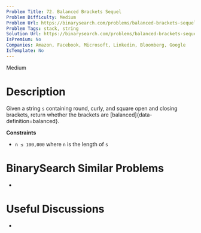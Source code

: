 ```yaml
---
Problem Title: 72. Balanced Brackets Sequel
Problem Difficulty: Medium
Problem Url: https://binarysearch.com/problems/balanced-brackets-sequel/
Problem Tags: stack, string
Solution Url: https://binarysearch.com/problems/balanced-brackets-sequel/solutions/
IsPremium: No
Companies: Amazon, Facebook, Microsoft, Linkedin, Bloomberg, Google
IsTemplate: No
---
```


<span style="color: ;">Medium</span>

# Description

Given a string `s` containing round, curly, and square open and closing brackets, return whether the brackets are [balanced]{data-definition=balanced}.

**Constraints**
- `n ≤ 100,000` where `n` is the length of `s`

# BinarySearch Similar Problems

- []()

# Useful Discussions

- []()
